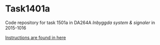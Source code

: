 Task1401a
=========

Code repository for task 1501a in DA264A _Inbyggda system &amp; signaler_ in 2015-1016

[Instructions are found in here](Instruction/Uppgift1501aHT15.md)
